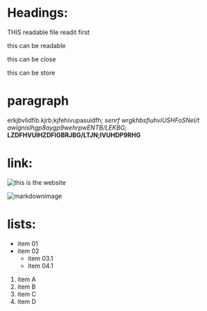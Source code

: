 # Headings:

THIS readable file readit first

this can be readable

this can be close

this can be store

# paragraph 
erkjbvlidfib.kjrb;kjfehivupasuidfh;
*senrf wrgkhbsfiuhviUSHFoSNel/t awlgnislhgp8aygp9wehrpwENTB/LEKBG;*
**LZDFHVUIHZDFIGBRJBG/LTJN;IVUHDP9RHG**

# link:

![this is the website](https://yush.dev)


![markdownimage](https://upload.wikimedia.org/wikipedia/commons/4/48/Markdown-mark.svg)
# lists:

- item 01
- item 02
  - item 03.1
  - item 04.1

1. item A
2. item B
3. item C
4. item D 
